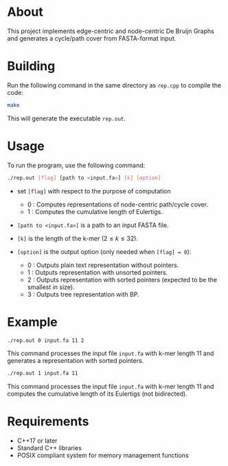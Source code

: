 # About
This project implements edge-centric and node-centric De Bruijn Graphs and generates a cycle/path cover from FASTA-format input.

# Building
Run the following command in the same directory as `rep.cpp` to compile the code:

```bash
make
```

This will generate the executable `rep.out`.

# Usage
To run the program, use the following command:

```bash
./rep.out [flag] [path to <input.fa>] [k] [option]
```

- set `[flag]` with respect to the purpose of computation
    - 0 : Computes representations of node-centric path/cycle cover.
    - 1 : Computes the cumulative length of Eulertigs.

- `[path to <input.fa>]` is a path to an input FASTA file.

- `[k]` is the length of the k-mer $(2\leq k\leq 32)$.

- `[option]` is the output option (only needed when `[flag] = 0`):
    - 0 : Outputs plain text representation without pointers.
    - 1 : Outputs representation with unsorted pointers.
    - 2 : Outputs representation with sorted pointers (expected to be the smallest in size).
    - 3 : Outputs tree representation with BP.

# Example
```bash
./rep.out 0 input.fa 11 2
```
This command processes the input file `input.fa` with k-mer length 11 and generates a representation with sorted pointers.

```bash
./rep.out 1 input.fa 11
```
This command processes the input file `input.fa` with k-mer length 11 and computes the cumulative length of its Eulertigs (not bidirected).

# Requirements
- C++17 or later
- Standard C++ libraries
- POSIX compliant system for memory management functions